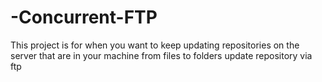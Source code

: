 # -Concurrent-FTP
 This project is for when you want to keep updating repositories on the server that are in your machine from files to folders update repository via ftp
